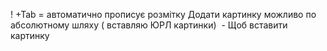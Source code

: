 ! +Tab = автоматично прописує розмітку Додати картинку можливо по абсолютному шляху ( вставляю ЮРЛ
картинки) <img scr="" alt="" /> - Щоб вставити картинку
